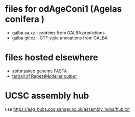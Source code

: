 # files for odAgeConi1 (Agelas conifera )
* galba.aa.xz - proteins from GALBA predictions
* galba.gtf.xz - GTF style annoations from GALBA

# files hosted elsewhere
* [softmasked genome FASTA](https://asg_hubs.cog.sanger.ac.uk/odAgeConi1/odAgeConi1.fa.masked)
* [tarball of RepeatModeller output](https://asg_hubs.cog.sanger.ac.uk/odAgeConi1/odAgeConi1.tar.xz)

# UCSC assembly hub
use https://asg_hubs.cog.sanger.ac.uk/assembly_hubs/hub.txt

